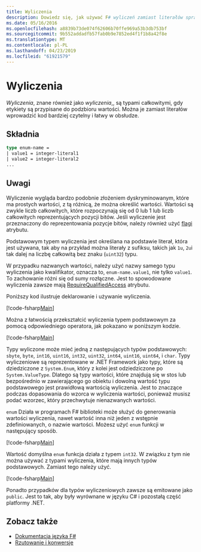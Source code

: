 ```yaml
---
title: Wyliczenia
description: Dowiedz się, jak używać F# wyliczeń zamiast literałów sprawić, że kod bardziej czytelny i łatwy w obsłudze.
ms.date: 05/16/2016
ms.openlocfilehash: a8839b73de074f62606b70ffe969a53b3db753bf
ms.sourcegitcommit: 9b552addadfb57fab0b9e7852ed4f1f1b8a42f8e
ms.translationtype: MT
ms.contentlocale: pl-PL
ms.lasthandoff: 04/23/2019
ms.locfileid: "61921579"
---
```

# <a name="enumerations"></a>Wyliczenia

*Wyliczenia*, znane również jako *wyliczenia*,, są typami całkowitymi, gdy etykiety są przypisane do podzbioru wartości. Można je zamiast literałów wprowadzić kod bardziej czytelny i łatwy w obsłudze.

## <a name="syntax"></a>Składnia

```fsharp
type enum-name =
| value1 = integer-literal1
| value2 = integer-literal2
...
```

## <a name="remarks"></a>Uwagi

Wyliczenie wygląda bardzo podobnie złożeniem dyskryminowanym, które ma prostych wartości, z tą różnicą, że można określić wartości. Wartości są zwykle liczb całkowitych, które rozpoczynają się od 0 lub 1 lub liczb całkowitych reprezentujących pozycji bitów. Jeśli wyliczenie jest przeznaczony do reprezentowania pozycje bitów, należy również użyć [flagi](xref:System.FlagsAttribute) atrybutu.

Podstawowym typem wyliczenia jest określana na podstawie literał, która jest używana, tak aby na przykład można literały z sufiksu, takich jak `1u`, `2u`i tak dalej na liczbę całkowitą bez znaku (`uint32`) typu.

W przypadku nazwanych wartości, należy użyć nazwy samego typu wyliczenia jako kwalifikator, oznacza to, `enum-name.value1`, nie tylko `value1`. To zachowanie różni się od sumy rozłączne. Jest to spowodowane wyliczenia zawsze mają [RequireQualifiedAccess](https://msdn.microsoft.com/library/8b9b6ade-0471-4413-ac5d-638cd0de5f15) atrybutu.

Poniższy kod ilustruje deklarowanie i używanie wyliczenia.

[!code-fsharp[Main](../../../samples/snippets/fsharp/lang-ref-1/snippet2101.fs)]

Można z łatwością przekształcić wyliczenia typem podstawowym za pomocą odpowiedniego operatora, jak pokazano w poniższym kodzie.

[!code-fsharp[Main](../../../samples/snippets/fsharp/lang-ref-1/snippet2102.fs)]

Typy wyliczone może mieć jedną z następujących typów podstawowych: `sbyte`, `byte`, `int16`, `uint16`, `int32`, `uint32`, `int64`, `uint16`, `uint64`, i `char`. Typy wyliczeniowe są reprezentowane w .NET Framework jako typy, które są dziedziczone z `System.Enum`, który z kolei jest odziedziczone po `System.ValueType`. Dlatego są typy wartości, które znajdują się w stos lub bezpośrednio w zawierającego go obiektu i dowolną wartość typu podstawowego jest prawidłową wartością wyliczenia. Jest to znaczące podczas dopasowania do wzorca w wyliczenia wartości, ponieważ musisz podać wzorzec, który przechwytuje nienazwanych wartości.

`enum` Działa w programach F# biblioteki może służyć do generowania wartości wyliczenia, nawet wartość inna niż jeden z wstępnie zdefiniowanych, o nazwie wartości. Możesz użyć `enum` funkcji w następujący sposób.

[!code-fsharp[Main](../../../samples/snippets/fsharp/lang-ref-1/snippet2103.fs)]

Wartość domyślna `enum` funkcja działa z typem `int32`. W związku z tym nie można używać z typami wyliczenia, które mają innych typów podstawowych. Zamiast tego należy użyć.

[!code-fsharp[Main](../../../samples/snippets/fsharp/lang-ref-1/snippet2104.fs)]

Ponadto przypadków dla typów wyliczeniowych zawsze są emitowane jako `public`. Jest to tak, aby były wyrównane w języku C# i pozostałą część platformy .NET.

## <a name="see-also"></a>Zobacz także

- [Dokumentacja języka F#](index.md)
- [Rzutowanie i konwersje](casting-and-conversions.md)